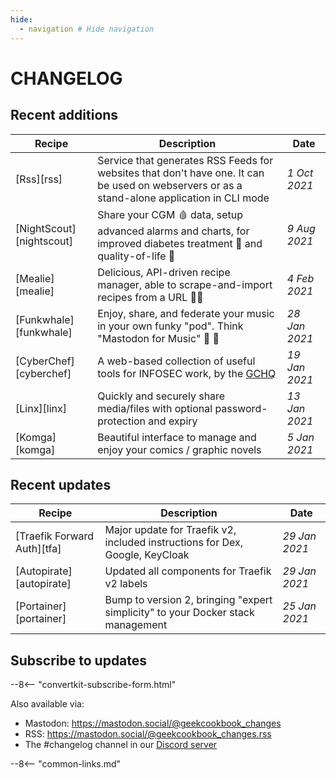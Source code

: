 ```yaml
---
hide:
  - navigation # Hide navigation
---
```

# CHANGELOG

## Recent additions

Recipe                   | Description                                                                                                      | Date
-------------------------|------------------------------------------------------------------------------------------------------------------|--------------
[Rss][rss] | Service that generates RSS Feeds for websites that don't have one. It can be used on webservers or as a stand-alone application in CLI mode      | _1 Oct 2021_
[NightScout][nightscout] | Share your CGM :drop_of_blood: data, setup advanced alarms and charts, for improved diabetes treatment :syringe: and quality-of-life :runner:      | _9 Aug 2021_
[Mealie][mealie]         | Delicious, API-driven recipe manager, able to scrape-and-import recipes from a URL :cook:                        | _4 Feb 2021_
[Funkwhale][funkwhale]   | Enjoy, share, and federate your music in your own funky "pod". Think "Mastodon for Music" :whale: :musical_note: | _28 Jan 2021_
[CyberChef][cyberchef]   | A web-based collection of useful tools for INFOSEC work, by the [GCHQ](https://en.wikipedia.org/wiki/GCHQ)       | _19 Jan 2021_
[Linx][linx]             | Quickly and securely share media/files with optional password-protection and expiry                              | _13 Jan 2021_
[Komga][komga]           | Beautiful interface to manage and enjoy your comics / graphic novels                                             | _5 Jan 2021_

## Recent updates

Recipe                      | Description                                                                     | Date
----------------------------|---------------------------------------------------------------------------------|--------------
[Traefik Forward Auth][tfa] | Major update for Traefik v2, included instructions for Dex, Google, KeyCloak    | _29 Jan 2021_
[Autopirate][autopirate]    | Updated all components for Traefik v2 labels                                    | _29 Jan 2021_
[Portainer][portainer]      | Bump to version 2, bringing "expert simplicity" to your Docker stack management | _25 Jan 2021_

## Subscribe to updates

--8<-- "convertkit-subscribe-form.html"

Also available via:

* Mastodon: https://mastodon.social/@geekcookbook_changes
* RSS: https://mastodon.social/@geekcookbook_changes.rss
* The #changelog channel in our [Discord server](http://chat.funkypenguin.co.nz)

--8<-- "common-links.md"